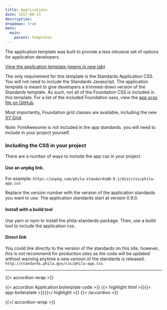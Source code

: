 ```yaml
---
title: Applications
date: 2017-08-15
description:
dropdown: true
menu:
  main:
    parent: templates
---
```


The application template was built to provide a less intrusive set of options for application developers.

<a href="/templates/app-preview/" target="blank" class="button">View the application template (opens in new tab)</a>

The only requirement for this template is the Standards Application CSS. You will not need to include the Standards Javascript. The application template is meant to give developers a trimmed-down version of the Standards template. As such, not all of the Foundation CSS is included in this template. For a list of the included Foundation sass, view the <a href="https://github.com/CityOfPhiladelphia/standards/blob/master/src/sass/phila-app.scss" class="external">app scss file on GitHub</a>.

Most importantly, Foundation grid classes are available, including the new <a href="http://foundation.zurb.com/sites/docs/xy-grid.html" class="external">XY Grid</a>.

<p class="callout">Note: FontAwesome is not included in the app standards. you will need to include in your project yourself.</p>

### Including the CSS in your project

There are a number of ways to include the app css in your project.

#### Use an unpkg link.
For example: `https://unpkg.com/phila-standards@0.9.1/dist/css/phila-app.css`

Replace the version number with the version of the application standards you want to use. The application standards start at version 0.9.0.

#### Install with a build tool
Use yarn or npm to install the phila-standards package. Then, use a build tool to include the application css.  

#### Direct link
You could link directly to the version of the standards on this site, however, this is not recommend for production sites as the code will be updated without warning anytime a new version of the standards is released.  `http://standards.phila.gov/css/phila-app.css`

---

{{< accordion-wrap >}}

{{< accordion Application boilerplate code >}}
  {{< highlight html >}}{{< app-boilerplate >}}{{</ highlight >}}
{{< /accordion >}}

{{</ accordion-wrap >}}

